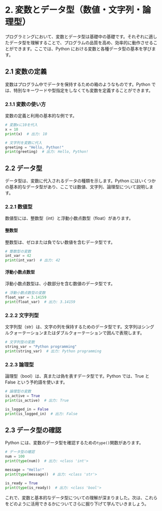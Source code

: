 # 2. 変数とデータ型（数値・文字列・論理型）

プログラミングにおいて、変数とデータ型は基礎中の基礎です。それぞれに適したデータ型を理解することで、プログラムの品質を高め、効率的に動作させることができます。ここでは、Python における変数と各種データ型の基本を学びます。

## 2.1 変数の定義

変数はプログラム中でデータを保持するための箱のようなものです。Python では、特別なキーワードや型指定をしなくても変数を定義することができます。

### 2.1.1 変数の使い方

変数の定義と利用の基本的な例です。

```python
# 変数xに10を代入
x = 10
print(x)  # 出力: 10

# 文字列を変数に代入
greeting = "Hello, Python!"
print(greeting)  # 出力: Hello, Python!
```

## 2.2 データ型

データ型は、変数に代入されるデータの種類を示します。Python にはいくつかの基本的なデータ型があり、ここでは数値、文字列、論理型について説明します。

### 2.2.1 数値型

数値型には、整数型（int）と浮動小数点数型（float）があります。

#### 整数型

整数型は、ゼロまたは負でない数値を含むデータ型です。

```python
# 整数型の変数
int_var = 42
print(int_var)  # 出力: 42
```

#### 浮動小数点数型

浮動小数点数型は、小数部分を含む数値のデータ型です。

```python
# 浮動小数点数型の変数
float_var = 3.14159
print(float_var)  # 出力: 3.14159
```

### 2.2.2 文字列型

文字列型（str）は、文字の列を保持するためのデータ型です。文字列はシングルクォーテーションまたはダブルクォーテーションで囲んで表現します。

```python
# 文字列型の変数
string_var = "Python programming"
print(string_var)  # 出力: Python programming
```

### 2.2.3 論理型

論理型（bool）は、真または偽を表すデータ型です。Python では、True と False という予約語を使います。

```python
# 論理型の変数
is_active = True
print(is_active)  # 出力: True

is_logged_in = False
print(is_logged_in)  # 出力: False
```

## 2.3 データ型の確認

Python には、変数のデータ型を確認するための`type()`関数があります。

```python
# データ型の確認
num = 100
print(type(num))  # 出力: <class 'int'>

message = "Hello!"
print(type(message))  # 出力: <class 'str'>

is_ready = True
print(type(is_ready))  # 出力: <class 'bool'>
```

これで、変数と基本的なデータ型についての理解が深まりました。次は、これらをどのように活用できるかについてさらに掘り下げて学んでいきましょう。
